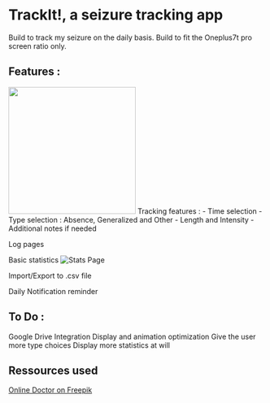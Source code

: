 # TrackIt!, a seizure tracking app 

Build to track my seizure on the daily basis. 
Build to fit the Oneplus7t pro screen ratio only. 

## Features : 

<img src="https://i.imgur.com/PwL5vpH.jpg" width="250"/>
Tracking features : 
  - Time selection
  - Type selection : Absence, Generalized and Other 
  - Length and Intensity
  - Additional notes if needed 

Log pages 

Basic statistics 
![Stats Page](https://i.imgur.com/juAZAq7.jpg|width=200)

Import/Export to .csv file 

Daily Notification reminder 

## To Do : 
Google Drive Integration 
Display and animation optimization
Give the user more type choices 
Display more statistics at will

## Ressources used 
[Online Doctor on Freepik]('https://www.freepik.com/vectors/technology')
